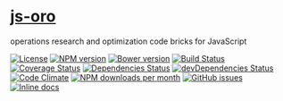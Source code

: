 [js-oro](http://make-github-pseudonymous-again.github.io/js-oro)
====

operations research and optimization code bricks for JavaScript

[![License](https://img.shields.io/github/license/make-github-pseudonymous-again/js-oro.svg?style=flat)](https://raw.githubusercontent.com/make-github-pseudonymous-again/js-oro/master/LICENSE)
[![NPM version](https://img.shields.io/npm/v/@aureooms/js-oro.svg?style=flat)](https://www.npmjs.org/package/@aureooms/js-oro)
[![Bower version](https://img.shields.io/bower/v/@aureooms/js-oro.svg?style=flat)](http://bower.io/search/?q=@aureooms/js-oro)
[![Build Status](https://img.shields.io/travis/make-github-pseudonymous-again/js-oro.svg?style=flat)](https://travis-ci.org/make-github-pseudonymous-again/js-oro)
[![Coverage Status](https://img.shields.io/coveralls/make-github-pseudonymous-again/js-oro.svg?style=flat)](https://coveralls.io/r/make-github-pseudonymous-again/js-oro)
[![Dependencies Status](https://img.shields.io/david/make-github-pseudonymous-again/js-oro.svg?style=flat)](https://david-dm.org/make-github-pseudonymous-again/js-oro#info=dependencies)
[![devDependencies Status](https://img.shields.io/david/dev/make-github-pseudonymous-again/js-oro.svg?style=flat)](https://david-dm.org/make-github-pseudonymous-again/js-oro#info=devDependencies)
[![Code Climate](https://img.shields.io/codeclimate/github/make-github-pseudonymous-again/js-oro.svg?style=flat)](https://codeclimate.com/github/make-github-pseudonymous-again/js-oro)
[![NPM downloads per month](https://img.shields.io/npm/dm/@aureooms/js-oro.svg?style=flat)](https://www.npmjs.org/package/@aureooms/js-oro)
[![GitHub issues](https://img.shields.io/github/issues/make-github-pseudonymous-again/js-oro.svg?style=flat)](https://github.com/make-github-pseudonymous-again/js-oro/issues)
[![Inline docs](http://inch-ci.org/github/make-github-pseudonymous-again/js-oro.svg?branch=master&style=shields)](http://inch-ci.org/github/make-github-pseudonymous-again/js-oro)
